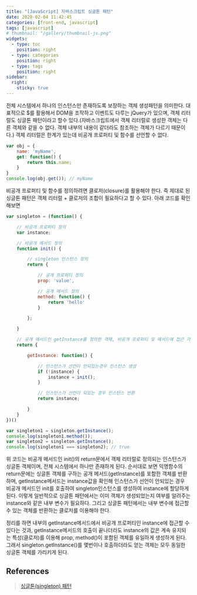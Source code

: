 ```yaml
---
title: "[JavaScript] 자바스크립트 싱글톤 패턴"
date: 2020-02-04 11:42:45
categories: [front-end, javascript]
tags: [javascript]
# thumbnail: "/gallery/thumbnail-js.png"
widgets:
  - type: toc
    position: right
  - type: categories
    position: right
  - type: tags
    position: right
sidebar:
  right:
    sticky: true
---
```


전체 시스템에서 하나의 인스턴스만 존재하도록 보장하는 객체 생성패턴을 의미한다. 대표적으로 $를 활용해서 DOM을 조작하고 이벤트도 다루는 jQuery가 있으며, 객체 리터럴도 싱글톤 패턴이라고 할수 있다.(자바스크립트에서 객체 리터럴로 생성한 객체는 다른 객체와 같을 수 없다. 객체 내부의 내용이 같더라도 참조하는 객체가 다르기 때문이다.) 객체 리터럴은 한계가 있는데 비공개 프로퍼티 및 함수를 선언할 수 없다.

<!-- more -->

```javascript
var obj = {
    name: 'myName',
    get: function() {
        return this.name;
    }
}
console.log(obj.get()); // myName
```

비공개 프로퍼티 및 함수를 정의하려면 클로저(closure)를 활용해야 한다. 즉 제대로 된 싱글톤 패턴은 객체 리터럴 + 클로저의 조합이 필요하다고 할 수 있다. 아래 코드를 확인해보면

```javascript
var singleton = (function() {

    // 비공개 프로퍼티 정의
    var instance;

    // 비공개 메서드 정의
    function init() {

        // singleton 인스턴스 정의
        return {

            // 공개 프로퍼티 정의
            prop: 'value',

            // 공개 메서드 정의
            method: function() {
                return 'hello'
            }

        };

    }

    // 공개 메서드인 getInstance를 정의한 객체, 비공개 프로퍼티 및 메서드에 접근 가능(클로저)
    return {

        getInstance: function() {

            // 인스턴스가 선언이 안되있는경우 인스턴스 생성
            if (!instance) {
                instance = init();
            }

            // 인스턴스가 선언이 되있는 경우 인스턴스 반환
            return instance;

        }
    }
})()

var singleton1 = singleton.getInstance();
console.log(singleton1.method());
var singleton2 = singleton.getInstance();
console.log(singleton1 === singleton2); // true
```

위 코드는 비공개 메서드인 init()의 return문에서 객체 리터럴로 정의되는 인스턴스가 싱글톤 객체이며, 전체 시스템에서 하나만 존재하게 된다. 순서대로 보면 익명함수의 return문에는 싱글톤 객체를 구하는 공개 메서드(getInstance)를 포함한 객체를 반환하며, getInstance메서드는 instance값을 확인해 인스턴스가 선언이 안되있는 경우 비공개 메서드인 init를 호출하여 singleton인스턴스를 생성하여 instance에 할당하게 된다. 이렇게 일반적으로 싱글톤 패턴에서는 이미 객체가 생성되었는지 여부를 알려주는 instance와 같은 내부 변수가 필요하다. 그리고 싱글톤 패턴에서는 내부 변수에 접근할 수 있는 객체를 반환하는 클로저를 이용해야 한다.

정리를 하면 내부의 getInstance메서드에서 비공개 프로퍼티인 instance에 접근할 수 있다는 것과, getInstance메서드의 호출이 끝나더라도 instance의 값은 계속 유지되는 특성(클로저)를 이용해 prop, method()이 포함된 객체를 유일하게 생성하게 된다. 그래서 singleton.getInstance()를 몇번이나 호출하더라도 얻는 객체는 모두 동일한 싱글톤 객체를 가리키게 된다.

## References
> [싱글톤(singleton) 패턴](https://webclub.tistory.com/150)
